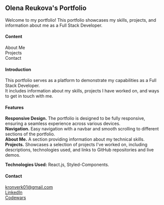 ## Olena Reukova's Portfolio

Welcome to my portfolio! 
This portfolio showcases my skills, projects, and information about me as a Full Stack Developer. 

#### Content

About Me\
Projects\
Contact

#### Introduction

This portfolio serves as a platform to demonstrate my capabilities as a Full Stack Developer.\
It includes information about my skills, projects I have worked on, and ways to get in touch with me.

#### Features

**Responsive Design.** The portfolio is designed to be fully responsive, ensuring a seamless experience across various devices.\
**Navigation.** Easy navigation with a navbar and smooth scrolling to different sections of the portfolio.\
**About Me.** A section providing information about my technical skills.\
**Projects.** Showcases a selection of projects I've worked on, including descriptions, technologies used, and links to GitHub repositories and live demos.

**Technologies Used:** React.js, Styled-Components.

#### Contact
kronverk01@gmail.com\
[LinkedIn](http://www.linkedin.com/in/olenareukova/ "LinkedIn")\
[Codewars](https://www.codewars.com/users/OlenaReukova "Codewars")

